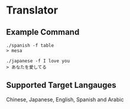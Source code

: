 # Translator

## Example Command

```shell
./spanish -f table
> mesa

./japanese -f I love you
> あなたを愛してる
```

## Supported Target Langauges

Chinese, Japanese, English, Spanish and Arabic